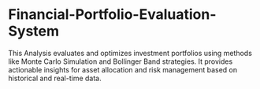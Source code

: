 # Financial-Portfolio-Evaluation-System
This Analysis evaluates and optimizes investment portfolios using methods like Monte Carlo Simulation and Bollinger Band strategies. It provides actionable insights for asset allocation and risk management based on historical and real-time data.
